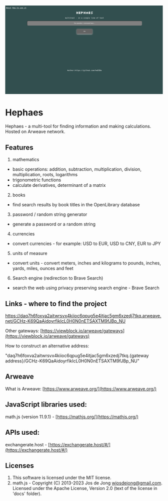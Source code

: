 ![](https://raw.githubusercontent.com/heEXDe/hephaes/main/img/hephaes-gui.png)

# Hephaes
Hephaes - a multi-tool for finding information and making calculations. Hosted on Arweave network.

## Features

1. mathematics
- basic operations: addition, subtraction, multiplication, division, multiplication, roots, logarithms
- trigonometric functions
- calculate derivatives, determinant of a matrix

2. books
- find search results by book titles in the OpenLibrary database

3. password / random string generator
- generate a password or a random string

4. currencies
- convert currencies - for example: USD to EUR, USD to CNY, EUR to JPY

5. units of measure
- convert units - convert meters, inches and kilograms to pounds, inches, yards, miles, ounces and feet

6. Search engine (redirection to Brave Search)
- search the web using privacy preserving search engine - Brave Search

## Links - where to find the project

https://daq7h6foxva2aitwrsvx4kiioc6qpug5e4itjac5gm6xzedj7tkq.arweave.net/GCHz-K69QaAidoyrfikIcL0H0N0nETSAXTM9fJBp_NU

Other gateways:
[https://viewblock.io/arweave/gateways](https://viewblock.io/arweave/gateways)

How to construct an alternative address:

"daq7h6foxva2aitwrsvx4kiioc6qpug5e4itjac5gm6xzedj7tkq.{gateway address}/GCHz-K69QaAidoyrfikIcL0H0N0nETSAXTM9fJBp_NU"

## Arweave
What is Arweave: [https://www.arweave.org/](https://www.arweave.org/)

## JavaScript libraries used:
math.js (version 11.9.1) - [https://mathjs.org/](https://mathjs.org/)

## APIs used:
exchangerate.host - [https://exchangerate.host/#/](https://exchangerate.host/#/)

## Licenses
1. This software is licensed under the MIT license.
2. math.js - Copyright (C) 2013-2023 Jos de Jong wjosdejong@gmail.com.
Licensed under the Apache License, Version 2.0 (text of the license in 'docs' folder).